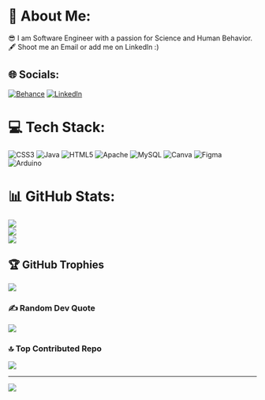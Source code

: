 # 💫 About Me:
😎 I am Software Engineer with a passion for Science and Human Behavior.<br>🖋️ Shoot me an Email or add me on Linkedln :)


## 🌐 Socials:
[![Behance](https://img.shields.io/badge/Behance-1769ff?logo=behance&logoColor=white)](https://behance.net/vaibhavkushwah02) [![LinkedIn](https://img.shields.io/badge/LinkedIn-%230077B5.svg?logo=linkedin&logoColor=white)](https://www.linkedin.com/in/vaibhav-kushwah-26432b203/) 

# 💻 Tech Stack:
![CSS3](https://img.shields.io/badge/css3-%231572B6.svg?style=plastic&logo=css3&logoColor=white) ![Java](https://img.shields.io/badge/java-%23ED8B00.svg?style=plastic&logo=java&logoColor=white) ![HTML5](https://img.shields.io/badge/html5-%23E34F26.svg?style=plastic&logo=html5&logoColor=white) ![Apache](https://img.shields.io/badge/apache-%23D42029.svg?style=plastic&logo=apache&logoColor=white) ![MySQL](https://img.shields.io/badge/mysql-%2300f.svg?style=plastic&logo=mysql&logoColor=white) ![Canva](https://img.shields.io/badge/Canva-%2300C4CC.svg?style=plastic&logo=Canva&logoColor=white) ![Figma](https://img.shields.io/badge/figma-%23F24E1E.svg?style=plastic&logo=figma&logoColor=white) ![Arduino](https://img.shields.io/badge/-Arduino-00979D?style=plastic&logo=Arduino&logoColor=white)
# 📊 GitHub Stats:
![](https://github-readme-stats.vercel.app/api?username=VaibhavKushwah02&theme=nightowl&hide_border=false&include_all_commits=true&count_private=true)<br/>
![](https://github-readme-streak-stats.herokuapp.com/?user=VaibhavKushwah02&theme=nightowl&hide_border=false)<br/>
![](https://github-readme-stats.vercel.app/api/top-langs/?username=VaibhavKushwah02&theme=nightowl&hide_border=false&include_all_commits=true&count_private=true&layout=compact)

## 🏆 GitHub Trophies
![](https://github-profile-trophy.vercel.app/?username=VaibhavKushwah02&theme=radical&no-frame=false&no-bg=false&margin-w=4)

### ✍️ Random Dev Quote
![](https://quotes-github-readme.vercel.app/api?type=horizontal&theme=radical)

### 🔝 Top Contributed Repo
![](https://github-contributor-stats.vercel.app/api?username=VaibhavKushwah02&limit=5&theme=dark&combine_all_yearly_contributions=true)

---
[![](https://visitcount.itsvg.in/api?id=VaibhavKushwah02&icon=5&color=12)](https://visitcount.itsvg.in)

<!-- Proudly created with GPRM ( https://gprm.itsvg.in ) -->
